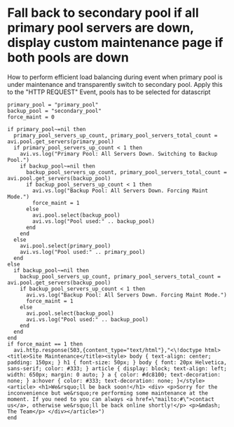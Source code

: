 # Fall back to secondary pool if all primary pool servers are down, display custom maintenance page if both pools are down
How to perform efficient load balancing during event when primary pool is under maintenance and transparently switch to secondary pool. Apply this to the "HTTP REQUEST" Event, pools has to be selected for datascript

```
primary_pool = "primary_pool"
backup_pool = "secondary_pool"
force_maint = 0

if primary_pool~=nil then
  primary_pool_servers_up_count, primary_pool_servers_total_count = avi.pool.get_servers(primary_pool)
  if primary_pool_servers_up_count < 1 then
    avi.vs.log("Primary Pool: All Servers Down. Switching to Backup Pool.")
    if backup_pool~=nil then
      backup_pool_servers_up_count, primary_pool_servers_total_count = avi.pool.get_servers(backup_pool)
      if backup_pool_servers_up_count < 1 then
        avi.vs.log("Backup Pool: All Servers Down. Forcing Maint Mode.")
        force_maint = 1
      else
        avi.pool.select(backup_pool)
        avi.vs.log("Pool used:" .. backup_pool)
      end
    end
  else
    avi.pool.select(primary_pool)
    avi.vs.log("Pool used:" .. primary_pool)
  end
else
  if backup_pool~=nil then
    backup_pool_servers_up_count, primary_pool_servers_total_count = avi.pool.get_servers(backup_pool)
    if backup_pool_servers_up_count < 1 then
      avi.vs.log("Backup Pool: All Servers Down. Forcing Maint Mode.")
      force_maint = 1
    else
      avi.pool.select(backup_pool)
      avi.vs.log("Pool used:" .. backup_pool)
    end
  end
end
if force_maint == 1 then
  avi.http.response(503,{content_type="text/html"},"<\!doctype html><title>Site Maintenance</title><style> body { text-align: center; padding: 150px; } h1 { font-size: 50px; } body { font: 20px Helvetica, sans-serif; color: #333; } article { display: block; text-align: left; width: 650px; margin: 0 auto; } a { color: #dc8100; text-decoration: none; } a:hover { color: #333; text-decoration: none; }</style><article> <h1>We&rsquo;ll be back soon!</h1> <div> <p>Sorry for the inconvenience but we&rsquo;re performing some maintenance at the moment. If you need to you can always <a href=\"mailto:#\">contact us</a>, otherwise we&rsquo;ll be back online shortly!</p> <p>&mdash; The Team</p> </div></article>")
end
```
